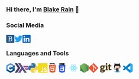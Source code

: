 ### Hi there, I'm [Blake Rain][website] 👋

### Social Media

[<img align="left" alt="blakerain.com" height="22px" src="media/blakerain.png" />][website]
[<img align="left" alt="@HalfWayMan" height="22px" src="media/twitter.svg" />][twitter]
[<img align="left" alt="@HalfWayMan" height="22px" src="media/linkedin.svg" />][linkedin]

<br />

### Languages and Tools

[<img align="left" alt="C++" height="26px" src="media/cpp.svg" />][lang-cpp]
[<img align="left" alt="Haskell" height="26px" src="media/haskell.svg" />][lang-hs]
[<img align="left" alt="Python" height="26px" src="media/python.svg" />][lang-py]
[<img align="left" alt="JavaScript" height="26px" src="media/javascript.svg" />][lang-js]
[<img align="left" alt="HTML5" height="26px" src="media/html5.svg" />][lang-html]
[<img align="left" alt="CSS3" height="26px" src="media/css3.svg" />][lang-css]
[<img align="left" alt="React" height="26px" src="media/react.svg" />][lib-react]
[<img align="left" alt="React" height="26px" src="media/nodejs.svg" />][lib-nodejs]
[<img align="left" alt="Git" height="26px" src="media/git.svg" />][tool-git]
[<img align="left" alt="GitHub" height="26px" src="media/Octocat.png" />][tool-github]
[<img align="left" alt="Visual Studio Code" height="26px" src="media/vscode.svg" />][tool-vscode]

<br />
<br />

[website]: https://blakerain.com/
[twitter]: https://twitter.com/HalfWayMan
[linkedin]:
  https://www.linkedin.com/in/blake-rain-40580b20?lipi=urn%3Ali%3Apage%3Ad_flagship3_profile_view_base_contact_details%3BQGKukDZDTVCtvramYiEA0Q%3D%3D
[lang-cpp]: https://en.wikipedia.org/wiki/C%2B%2B
[lang-hs]: https://www.haskell.org
[lang-py]: https://www.python.org
[lang-js]: https://en.wikipedia.org/wiki/JavaScript
[lang-html]: https://en.wikipedia.org/wiki/HTML
[lang-css]: https://en.wikipedia.org/wiki/CSS
[lib-react]: https://reactjs.org
[lib-nodejs]: https://nodejs.org/
[tool-git]: https://git-scm.com
[tool-github]: https://github.com/
[tool-vscode]: https://code.visualstudio.com
